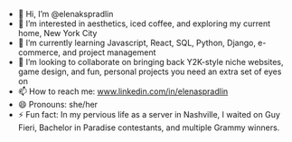 - 👋 Hi, I’m @elenakspradlin
- 👀 I’m interested in aesthetics, iced coffee, and exploring my current home, New York City
- 🌱 I’m currently learning Javascript, React, SQL, Python, Django, e-commerce, and project management
- 💞️ I’m looking to collaborate on bringing back Y2K-style niche websites, game design, and fun, personal projects you need an extra set of eyes on
- 📫 How to reach me: www.linkedin.com/in/elenaspradlin 
- 😄 Pronouns: she/her
- ⚡ Fun fact: In my pervious life as a server in Nashville, I waited on Guy Fieri, Bachelor in Paradise contestants, and multiple Grammy winners.

<!---
elenakspradlin/elenakspradlin is a ✨ special ✨ repository because its `README.md` (this file) appears on your GitHub profile.
You can click the Preview link to take a look at your changes.
--->
